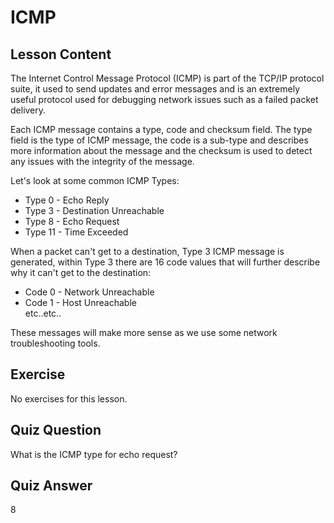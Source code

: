 # ICMP

## Lesson Content

The Internet Control Message Protocol (ICMP) is part of the TCP/IP protocol suite, it used to send updates and error messages and is an extremely useful protocol used for debugging network issues such as a failed packet delivery.

Each ICMP message contains a type, code and checksum field. The type field is the type of ICMP message, the code is a sub-type and describes more information about the message and the checksum is used to detect any issues with the integrity of the message.

Let's look at some common ICMP Types:

<ul>
<li>Type 0 - Echo Reply</li>
<li>Type 3 - Destination Unreachable</li>
<li>Type 8 - Echo Request</li>
<li>Type 11 - Time Exceeded</li>
</ul>

When a packet can't get to a destination, Type 3 ICMP message is generated, within Type 3 there are 16 code values that will further describe why it can't get to the destination: 

<ul>
<li>Code 0 - Network Unreachable</li>
<li>Code 1 - Host Unreachable</li>
etc..etc..
</ul>

These messages will make more sense as we use some network troubleshooting tools.

## Exercise

No exercises for this lesson.

## Quiz Question

What is the ICMP type for echo request?

## Quiz Answer

8